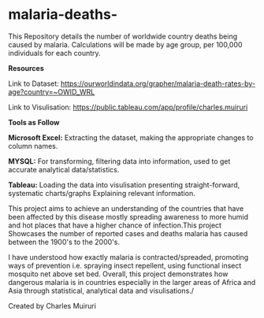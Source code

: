 # malaria-deaths-

This Repository details the number of worldwide country deaths being caused by malaria. Calculations will be made by age group, per 100,000 individuals for each country.

**Resources**

Link to Dataset: https://ourworldindata.org/grapher/malaria-death-rates-by-age?country=~OWID_WRL

Link to Visulisation: https://public.tableau.com/app/profile/charles.muiruri

**Tools as Follow**

**Microsoft Excel:** Extracting the dataset, making the appropriate changes to column names.

**MYSQL:** For transforming, filtering data into information, used to get accurate analytical data/statistics.

**Tableau:** Loading the data into visulisation presenting straight-forward, systematic charts/graphs Explaining relevant information.

This project aims to achieve an understanding of the countries that have been affected by this disease mostly spreading awareness to more humid and hot places that have a higher chance of infection.This project Showcases the number of reported cases and deaths malaria has caused between the 1900's to the 2000's.

I have understood how exactly malaria is contracted/spreaded, promoting ways of prevention i.e. spraying insect repellent, using functional insect mosquito net above set bed. Overall, this project demonstrates how dangerous malaria is in countries especially in the larger areas of Africa and Asia through statistical, analytical data and visulisations./

Created by Charles Muiruri




